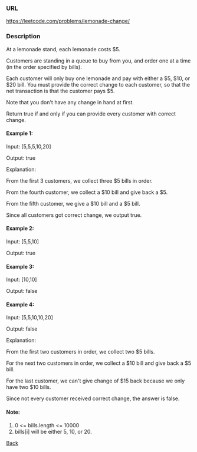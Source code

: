 ### URL

https://leetcode.com/problems/lemonade-change/
### Description


At a lemonade stand, each lemonade costs $5. 

Customers are standing in a queue to buy from you, and order one at a time (in the order specified by bills).

Each customer will only buy one lemonade and pay with either a $5, $10, or $20 bill.  You must provide the correct change to each customer, so that the net transaction is that the customer pays $5.

Note that you don't have any change in hand at first.

Return true if and only if you can provide every customer with correct change.

 

#### Example 1:

Input: [5,5,5,10,20]

Output: true

Explanation: 

From the first 3 customers, we collect three $5 bills in order.

From the fourth customer, we collect a $10 bill and give back a $5.

From the fifth customer, we give a $10 bill and a $5 bill.

Since all customers got correct change, we output true.
#### Example 2:

Input: [5,5,10]

Output: true
#### Example 3:

Input: [10,10]

Output: false
#### Example 4:

Input: [5,5,10,10,20]

Output: false

Explanation:
 
From the first two customers in order, we collect two $5 bills.

For the next two customers in order, we collect a $10 bill and give back a $5 bill.

For the last customer, we can't give change of $15 back because we only have two $10 bills.

Since not every customer received correct change, the answer is false.
 

#### Note:

1. 0 <= bills.length <= 10000
2. bills[i] will be either 5, 10, or 20.


[Back](readme.md)